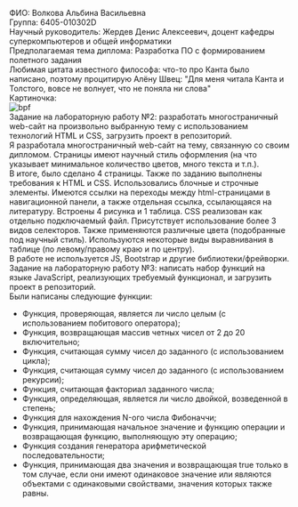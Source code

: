 ФИО: Волкова Альбина Васильевна <br />
Группа: 6405-010302D <br />
Научный руководитель: Жердев Денис Алексеевич,  доцент кафедры суперкомпьютеров и общей информатики <br />
Предполагаемая тема диплома: Разработка ПО с формированием полетного задания <br />
Любимая цитата известного философа: что-то про Канта было написано, поэтому процитирую Алёну Швец: "Для меня читала Канта и Толстого, вовсе не волнует, что не поняла ни слова" <br />
Картиночка: <br /> 
![bpf](https://github.com/user-attachments/assets/16c9a7d0-fb4b-4693-bf73-390f1b1bef81)
<br />
Задание на лабораторную работу №2: разработать многостраничный web-сайт на произвольно выбранную тему с использованием технологий HTML и CSS, загрузить проект в репозиторий. <br />
Я разработала многостраничный web-сайт на тему, связанную со своим дипломом. Страницы имеют научный стиль оформления (на что указывает минимальное количество цветов, много текста и т.п.). <br />
В итоге, было сделано 4 страницы. Также по заданию выполнены требования к HTML и CSS. Использовались блочные и строчные элементы. Имеются ссылки на переходы между html-страницами в навигационной панели,
а также отдельная ссылка, ссылающаяся на литературу. Встроены 4 рисунка и 1 таблица. CSS реализован как отдельно подключаемый файл. Присутствует использование более 3 видов селекторов.
Также применяются различные цвета (подобранные под научный стиль). Используются некоторые виды выравнивания в таблице (по левому/правому краю и по центру). <br />
В работе не используется JS, Bootstrap и другие библиотеки/фрейворки.
<br />
Задание на лабораторную работу №3: написать набор функций на языке JavaScript, реализующих требуемый функционал, и загрузить проект в репозиторий. <br />
Были написаны следующие функции: <br />
- Функция, проверяющая, является ли число целым (с использованием побитового оператора); <br />
- Функция, возвращающая массив четных чисел от 2 до 20 включительно; <br />
- Функция, считающая сумму чисел до заданного (с использованием цикла); <br />
- Функция, считающая сумму чисел до заданного (с использованием рекурсии); <br />
- Функция, считающая факториал заданного числа; <br />
- Функция, определяющая, является ли число двойкой, возведенной в степень; <br />
- Функция для нахождения N-ого числа Фибоначчи; <br />
- Функция, принимающая начальное значение и функцию операции и возвращающая функцию, выполняющую эту операцию; <br />
- Функция создания генератора арифметической последовательности; <br />
- Функция, принимающая два значения и возвращающая true только в том случае, если они имеют одинаковое значение или являются объектами с одинаковыми свойствами, значения которых также равны. <br />
